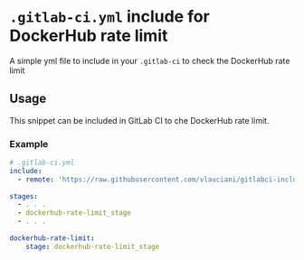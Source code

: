 # `.gitlab-ci.yml` include for DockerHub rate limit
A simple yml file to include in your `.gitlab-ci` to check the DockerHub rate limit

## Usage

This snippet can be included in GitLab CI to che DockerHub rate limit.

### Example

```yml
# .gitlab-ci.yml
include:
  - remote: 'https://raw.githubusercontent.com/vlauciani/gitlabci-include-for-dockerhub-rate-limit/main/dockerhub-rate-limit.yml'
  
stages:
  - . . .
  - dockerhub-rate-limit_stage
  - . . .
  
dockerhub-rate-limit:
    stage: dockerhub-rate-limit_stage  
```
